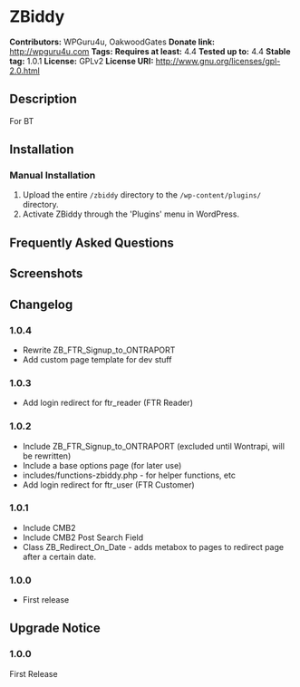 # ZBiddy #
**Contributors:**      WPGuru4u, OakwoodGates
**Donate link:**       http://wpguru4u.com
**Tags:**
**Requires at least:** 4.4
**Tested up to:**      4.4
**Stable tag:**        1.0.1
**License:**           GPLv2
**License URI:**       http://www.gnu.org/licenses/gpl-2.0.html

## Description ##

For BT

## Installation ##

### Manual Installation ###

1. Upload the entire `/zbiddy` directory to the `/wp-content/plugins/` directory.
2. Activate ZBiddy through the 'Plugins' menu in WordPress.

## Frequently Asked Questions ##


## Screenshots ##


## Changelog ##
### 1.0.4 ###
* Rewrite ZB_FTR_Signup_to_ONTRAPORT
* Add custom page template for dev stuff

### 1.0.3 ###
* Add login redirect for ftr_reader (FTR Reader)

### 1.0.2 ###
* Include ZB_FTR_Signup_to_ONTRAPORT (excluded until Wontrapi, will be rewritten)
* Include a base options page (for later use)
* includes/functions-zbiddy.php - for helper functions, etc
* Add login redirect for ftr_user (FTR Customer)

### 1.0.1 ###
* Include CMB2
* Include CMB2 Post Search Field
* Class ZB_Redirect_On_Date - adds metabox to pages to redirect page after a certain date.

### 1.0.0 ###
* First release

## Upgrade Notice ##

### 1.0.0 ###
First Release